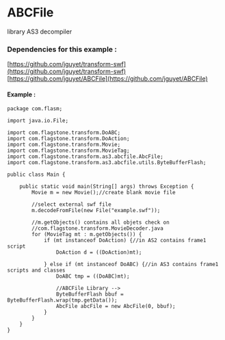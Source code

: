 # ABCFile
library AS3 decompiler

### Dependencies for this example :
[https://github.com/jguyet/transform-swf](https://github.com/jguyet/transform-swf)  
[https://github.com/jguyet/ABCFile](https://github.com/jguyet/ABCFile)  

#### Example :
```
package com.flasm;

import java.io.File;

import com.flagstone.transform.DoABC;
import com.flagstone.transform.DoAction;
import com.flagstone.transform.Movie;
import com.flagstone.transform.MovieTag;
import com.flagstone.transform.as3.abcfile.AbcFile;
import com.flagstone.transform.as3.abcfile.utils.ByteBufferFlash;

public class Main {

	public static void main(String[] args) throws Exception {
		Movie m = new Movie();//create blank movie file
		
		//select external swf file
		m.decodeFromFile(new File("example.swf"));
		
		//m.getObjects() contains all objets check on 
		//com.flagstone.transform.MovieDecoder.java
		for (MovieTag mt : m.getObjects()) {
            if (mt instanceof DoAction) {//in AS2 contains frame1 script
            	DoAction d = ((DoAction)mt);
            	
            } else if (mt instanceof DoABC) {//in AS3 contains frame1 scripts and classes
            	DoABC tmp = ((DoABC)mt);
				
				//ABCFile Library -->
            	ByteBufferFlash bbuf = ByteBufferFlash.wrap(tmp.getData());
            	AbcFile abcFile = new AbcFile(0, bbuf);
			}
        }
	}
}
```
